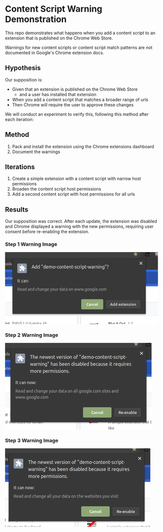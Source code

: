 # Content Script Warning Demonstration

This repo demonstrates what happens when you add a content script to an extension that is published on the Chrome Web Store.

Warnings for new content scripts or content script match patterns are not documented in Google's Chrome extension docs.

## Hypothesis

Our supposition is:

- Given that an extension is published on the Chrome Web Store
  - and a user has installed that extension
- When you add a content script that matches a broader range of urls
- Then Chrome will require the user to approve these changes

We will conduct an experiment to verify this, following this method after each iteration:

## Method

1. Pack and install the extension using the Chrome extensions dashboard
2. Document the warnings

## Iterations

1. Create a simple extension with a content script with narrow host permissions
2. Broaden the content script host permissions
3. Add a second content script with host permissions for all urls

## Results

Our supposition was correct. After each update, the extension was disabled and Chrome displayed a warning with the new permissions, requiring user consent before re-enabling the extension.

### Step 1 Warning Image

![Step 1 Warning Image](https://github.com/jacksteamdev/demo-content-script-warning/blob/master/pngs/step1.png?raw=true)

### Step 2 Warning Image

![Step 2 Warning Image](https://github.com/jacksteamdev/demo-content-script-warning/blob/master/pngs/step2.png?raw=true)

### Step 3 Warning Image

![Step 3 Warning Image](https://github.com/jacksteamdev/demo-content-script-warning/blob/master/pngs/step3.png?raw=true)
